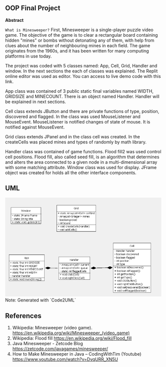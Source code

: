 ## OOP Final Project

**Abstract**

`What is Minesweeper?`
First, Minesweeper is a single-player puzzle video game. The objective of the game is to clear a rectangular board containing hidden "mines" or bombs without detonating any of them, with help from clues about the number of neighbouring mines in each field. The game originates from the 1960s, and it has been written for many computing platforms in use today. 

The project was coded with 5 classes named: App, Cell, Grid, Handler and window.  In the next sections the each of classes was explained. The Replit online editor was used as editor. You can access to live demo code with this link. 

App class was contained of 3 public static final variables named WIDTH, GRIDSIZE and MINECOUNT. There is an object named Handler. Handler will be explained in next sections. 

Cell class extends JButton and there are private functions of type, position, discovered and flagged. In the class was used MouseListener and MouseEvent. MouseListener is notified changes of state of mouse. It is notified against MouseEvent. 

Grid class extends JPanel and in the class cell was created. In the createCells was placed mines and types of randomly by math library. 

Handler class was contained of game functions. Flood fill2 was used control cell positions. Flood fill, also called seed fill, is an algorithm that determines and alters the area connected to a given node in a multi-dimensional array with some matching attribute. 
Window class was used for display. JFrame object was created for holds all the other interface components. 

## UML

<img src="finalProject_ffinal\image\UML2CODE.png"/>
Note: Generated with  `Code2UML`

## References

1.	Wikipedia: Minesweeper (video game). https://en.wikipedia.org/wiki/Minesweeper_(video_game)
2.	Wikipedia: Flood fill 
https://en.wikipedia.org/wiki/Flood_fill 
3.	Java Minesweeper - Zetcode Blog
https://zetcode.com/javagames/minesweeper/ 
4.	How to Make Minesweeper in Java – CodingWithTim (Youtube)
https://www.youtube.com/watch?v=DvqURR_XN5U  
